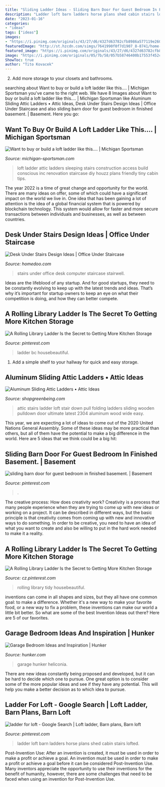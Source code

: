 ```yaml
---
title: "Sliding Ladder Ideas - Sliding Barn Door For Guest Bedroom In Finished Basement."
description: "Ladder loft barn ladders horse plans shed cabin stairs lofted"
date: "2023-01-16"
categories:
- "ideas"
tags: ["ideas"]
images:
- "https://i.pinimg.com/originals/43/27/d6/4327d63782cfb8986a577119e2606fb2.jpg"
featuredImage: "http://st.hzcdn.com/simgs/7641990f0f7d1907_8-8741/home-design.jpg"
featured_image: "https://i.pinimg.com/originals/43/27/d6/4327d63782cfb8986a577119e2606fb2.jpg"
image: "https://i.pinimg.com/originals/05/7b/58/057b58746400b17553f452c8d613048e.png"
ShowToc: true
author: "Tito Kovacek"
---
```



2. Add more storage to your closets and bathrooms.

	

		
searching about Want to buy or build a loft ladder like this.... | Michigan Sportsman you've came to the right web. We have 8 Images about Want to buy or build a loft ladder like this.... | Michigan Sportsman like Aluminum Sliding Attic Ladders • Attic Ideas, Desk Under Stairs Design Ideas | Office Under Staircase and also sliding barn door for guest bedroom in finished basement. | Basement. Here you go:
		
    
## Want To Buy Or Build A Loft Ladder Like This.... | Michigan Sportsman

<img loading=lazy src="http://st.hzcdn.com/simgs/7641990f0f7d1907_8-8741/home-design.jpg" onerror="this.onerror=null;this.src='https://tse3.mm.bing.net/th?id=OIP._4pm6RHmCDTAFn32BFTxOwHaJ4&amp;pid=15.1';" alt="Want to buy or build a loft ladder like this.... | Michigan Sportsman">

_Source: michigan-sportsman.com_

>loft ladder attic ladders sleeping stairs construction access build conscious inc renovation staircase diy houzz plans friendly tiny cabin tips. 

	

The year 2022 is a time of great change and opportunity for the world. There are many ideas on offer, some of which could have a significant impact on the world we live in. One idea that has been gaining a lot of attention is the idea of a global financial system that is powered by blockchain technology. This system would allow for faster and more secure transactions between individuals and businesses, as well as between countries.

    
## Desk Under Stairs Design Ideas | Office Under Staircase

<img loading=lazy src="http://www.homedoo.com/wp-content/uploads/2013/06/home-office-under-stairs-10.jpg" onerror="this.onerror=null;this.src='https://tse4.mm.bing.net/th?id=OIP.rVawF6wELvaAeafxJOfIZQAAAA&amp;pid=15.1';" alt="Desk Under Stairs Design Ideas | Office Under Staircase">

_Source: homedoo.com_

>stairs under office desk computer staircase stairwell. 

	

Ideas are the lifeblood of any startup. And for good startups, they need to be constantly evolving to keep up with the latest trends and ideas. That’s why it’s important for startup owners to keep an eye on what their competition is doing, and how they can better compete.

    
## A Rolling Library Ladder Is The Secret To Getting More Kitchen Storage

<img loading=lazy src="https://i.pinimg.com/originals/48/7b/fe/487bfe82f5c9730a38f1b5ee3f5f83fe.jpg" onerror="this.onerror=null;this.src='https://tse3.mm.bing.net/th?id=OIP.MU2LAhQ5lPkwmCkq0sZ6HAHaKk&amp;pid=15.1';" alt="A Rolling Library Ladder Is the Secret to Getting More Kitchen Storage">

_Source: pinterest.com_

>ladder bc housebeautiful. 

	

1. Add a simple shelf to your hallway for quick and easy storage.

    
## Aluminum Sliding Attic Ladders • Attic Ideas

<img loading=lazy src="http://shopgreenbeing.com/wp-content/uploads/2018/02/ultimate-folding-attic-stairs-latest-door-stair-design-regarding-sizing-2304-x-3072.jpg" onerror="this.onerror=null;this.src='https://tse3.mm.bing.net/th?id=OIP.Iu8O1rUmlhHtT5yk2cK78wHaJ4&amp;pid=15.1';" alt="Aluminum Sliding Attic Ladders • Attic Ideas">

_Source: shopgreenbeing.com_

>attic stairs ladder loft stair down pull folding ladders sliding wooden pulldown door ultimate latest 2304 aluminum wood wide easy. 

	

This year, we are expecting a lot of ideas to come out of the 2020 United Nations General Assembly. Some of these ideas may be more practical than others, but all of them have the potential to make a big difference in the world. Here are 5 ideas that we think could be a big hit:

    
## Sliding Barn Door For Guest Bedroom In Finished Basement. | Basement

<img loading=lazy src="https://i.pinimg.com/originals/43/27/d6/4327d63782cfb8986a577119e2606fb2.jpg" onerror="this.onerror=null;this.src='https://tse1.mm.bing.net/th?id=OIP.trUoGW321eomuGoVfk6sAQHaE8&amp;pid=15.1';" alt="sliding barn door for guest bedroom in finished basement. | Basement">

_Source: pinterest.com_

>. 

	

The creative process: How does creativity work?
Creativity is a process that many people experience when they are trying to come up with new ideas or working on a project. It can be described in different ways, but the basic principle is that creativity comes from coming up with new and innovative ways to do something. In order to be creative, you need to have an idea of what you want to create and also be willing to put in the hard work needed to make it a reality.

    
## A Rolling Library Ladder Is The Secret To Getting More Kitchen Storage

<img loading=lazy src="https://i.pinimg.com/originals/05/7b/58/057b58746400b17553f452c8d613048e.png" onerror="this.onerror=null;this.src='https://tse2.mm.bing.net/th?id=OIP.ZfpRgiH2KTn1rQYM030cIgHaKl&amp;pid=15.1';" alt="A Rolling Library Ladder Is the Secret to Getting More Kitchen Storage">

_Source: cz.pinterest.com_

>rolling library tidy housebeautiful. 

	

inventions can come in all shapes and sizes, but they all have one common goal: to make a difference. Whether it's a new way to make your favorite food, or a new way to fix a problem, these inventions can make our world a little bit better. So what are some of the best Invention Ideas out there? Here are 5 of our favorites.

    
## Garage Bedroom Ideas And Inspiration | Hunker

<img loading=lazy src="https://img.hunkercdn.com/375/cme-data/10/14/d23b2949d09a49e3a83ca218523cc8ba.jpg" onerror="this.onerror=null;this.src='https://tse3.mm.bing.net/th?id=OIP.O3erlPNz0FKRZDpHegCNswAAAA&amp;pid=15.1';" alt="Garage Bedroom Ideas and Inspiration | Hunker">

_Source: hunker.com_

>garage hunker heliconia. 

	

There are new ideas constantly being proposed and developed, but it can be hard to decide which one to pursue. One great option is to consider some of the more popular ideas and see if they have any potential. This will help you make a better decision as to which idea to pursue.

    
## Ladder For Loft - Google Search | Loft Ladder, Barn Plans, Barn Loft

<img loading=lazy src="https://i.pinimg.com/originals/eb/54/68/eb5468dcdade18bbcb89af66b0a33a69.jpg" onerror="this.onerror=null;this.src='https://tse3.mm.bing.net/th?id=OIP.1WPxNNAyRL2m8W3U3f89ewHaLI&amp;pid=15.1';" alt="ladder for loft - Google Search | Loft ladder, Barn plans, Barn loft">

_Source: pinterest.com_

>ladder loft barn ladders horse plans shed cabin stairs lofted. 

	

Post-Invention Use: After an invention is created, it must be used in order to make a profit or achieve a goal.
An invention must be used in order to make a profit or achieve a goal before it can be considered Post-Invention Use. Many inventors appreciate the opportunity to use their inventions for the benefit of humanity, however, there are some challenges that need to be faced when using an invention for Post-Invention Use.

